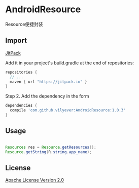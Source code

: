 # AndroidResource
Resource便捷封装


## Import
[JitPack](https://jitpack.io/)

Add it in your project's build.gradle at the end of repositories:

```gradle
repositories {
  // ...
  maven { url "https://jitpack.io" }
}
```

Step 2. Add the dependency in the form

```gradle
dependencies {
  compile 'com.github.vilyever:AndroidResource:1.0.3'
}
```

## Usage
```java

Resources res = Resource.getResources();
Resource.getString(R.string.app_name);

```

## License
[Apache License Version 2.0](http://www.apache.org/licenses/LICENSE-2.0.txt)

